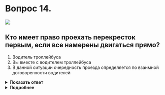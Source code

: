 # Вопрос 14.

![](https://s.drom.ru/i24227/pdd/tickets/2016/1542608800.jpg)

## Кто имеет право проехать перекресток первым, если все намерены двигаться прямо?

1. Водитель троллейбуса
2. Вы вместе с водителем троллейбуса
3. В данной ситуации очередность проезда определяется по взаимной договоренности водителей

<details>
<summary><b>Показать ответ</b></summary>
Правильный ответ: 3
</details>
<details>
<summary><b>Подробнее</b></summary>
Перекрёсток равнозначный. Мигающий маячок жёлтого цвета водителю грузовика преимущества не предоставляет (пункт 3.4 ПДД). «Правило правой руки» не применить, так как у всех помеха справа. Действительно, объяснения такой ситуации в Правилах нет. Водителям следует по договорённости обеспечить беспрепятственный проезд только одного транспортного средства, а далее начнёт действовать «правило правой руки».
</details>